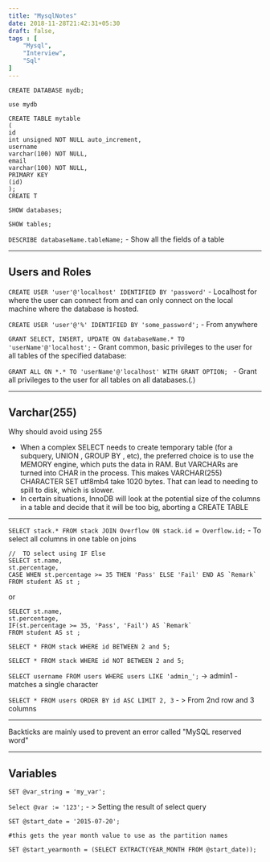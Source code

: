 ```yaml
---
title: "MysqlNotes"
date: 2018-11-28T21:42:31+05:30
draft: false,
tags : [
    "Mysql",
    "Interview",
    "Sql"
]
---
```


`CREATE DATABASE mydb;`

`use mydb`

```
CREATE TABLE mytable
(
id
int unsigned NOT NULL auto_increment,
username
varchar(100) NOT NULL,
email
varchar(100) NOT NULL,
PRIMARY KEY
(id)
);
CREATE T  
```

`SHOW databases;`

`SHOW tables;`

`DESCRIBE databaseName.tableName;` - Show all the fields of a table

----
## Users and Roles

`CREATE USER 'user'@'localhost' IDENTIFIED BY 'password'` -  Localhost for where the user can connect from and  can only connect on the local machine where the database is hosted.


`CREATE USER 'user'@'%' IDENTIFIED BY 'some_password';` - From anywhere 


`GRANT SELECT, INSERT, UPDATE ON databaseName.* TO 'userName'@'localhost';` - Grant common, basic privileges to the user for all tables of the specified database:

`GRANT ALL ON *.* TO 'userName'@'localhost' WITH GRANT OPTION; ` - Grant all privileges to the user for all tables on all databases.(*.*)

----


## Varchar(255)
Why should avoid using 255

- When a complex SELECT needs to create temporary table (for a subquery, UNION , GROUP BY , etc), the
preferred choice is to use the MEMORY engine, which puts the data in RAM. But VARCHARs are turned into CHAR
in the process. This makes VARCHAR(255) CHARACTER SET utf8mb4 take 1020 bytes. That can lead to needing
to spill to disk, which is slower.
- In certain situations, InnoDB will look at the potential size of the columns in a table and decide that it will be
too big, aborting a CREATE TABLE
---

`SELECT stack.* FROM stack JOIN Overflow ON stack.id = Overflow.id;` - To select all columns in one table on joins

```
//  TO select using IF Else
SELECT st.name,
st.percentage,
CASE WHEN st.percentage >= 35 THEN 'Pass' ELSE 'Fail' END AS `Remark`
FROM student AS st ;
```


or
```
SELECT st.name,
st.percentage,
IF(st.percentage >= 35, 'Pass', 'Fail') AS `Remark`
FROM student AS st ;
```

```
SELECT * FROM stack WHERE id BETWEEN 2 and 5;
```

```
SELECT * FROM stack WHERE id NOT BETWEEN 2 and 5;
```

`SELECT username FROM users WHERE users LIKE 'admin_';` -> admin1 - matches a single character

`SELECT * FROM users ORDER BY id ASC LIMIT 2, 3` - > From 2nd row and 3 columns

---

Backticks are mainly used to prevent an error called "MySQL reserved word"

---

## Variables 

`SET @var_string = 'my_var';`

`Select @var := '123';` - > Setting the result of select query

```
SET @start_date = '2015-07-20';

#this gets the year month value to use as the partition names

SET @start_yearmonth = (SELECT EXTRACT(YEAR_MONTH FROM @start_date));

```

